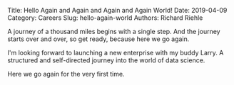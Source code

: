 Title: Hello Again and Again and Again and Again World!
Date: 2019-04-09
Category: Careers
Slug: hello-again-world
Authors: Richard Riehle

A journey of a thousand miles begins with a single step.  And the journey starts over and over, so get ready, because here we go again.

I'm looking forward to launching a new enterprise with my buddy Larry.  A structured and self-directed journey into the world of data science.

Here we go again for the very first time.


